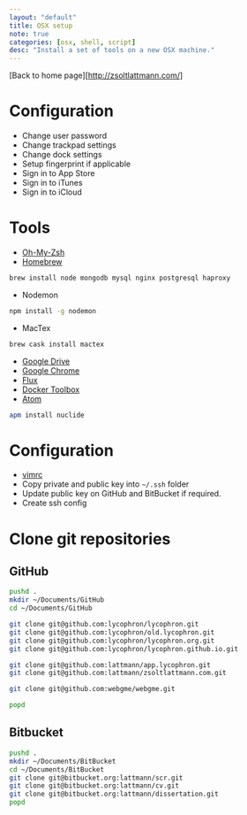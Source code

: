 ```yaml
---
layout: "default"
title: OSX setup
note: true
categories: [osx, shell, script]
desc: "Install a set of tools on a new OSX machine."
---
```


[Back to home page][http://zsoltlattmann.com/]

# Configuration

- Change user password
- Change trackpad settings
- Change dock settings
- Setup fingerprint if applicable
- Sign in to App Store
- Sign in to iTunes
- Sign in to iCloud

# Tools

- [Oh-My-Zsh](http://ohmyz.sh/)
- [Homebrew](https://brew.sh/)
```bash
brew install node mongodb mysql nginx postgresql haproxy
```
- Nodemon
```bash
npm install -g nodemon
```
- MacTex
```bash
brew cask install mactex
```
- [Google Drive](https://www.google.com/drive/download/)
- [Google Chrome](https://www.google.com/chrome/browser/desktop/index.html)
- [Flux](https://justgetflux.com/)
- [Docker Toolbox](https://www.docker.com/products/docker-toolbox)
- [Atom](https://atom.io/)
```bash
apm install nuclide
```

# Configuration

- [vimrc](https://github.com/amix/vimrc)
- Copy private and public key into `~/.ssh` folder
- Update public key on GitHub and BitBucket if required.
- Create ssh config


# Clone git repositories
## GitHub

```bash
pushd .
mkdir ~/Documents/GitHub
cd ~/Documents/GitHub

git clone git@github.com:lycophron/lycophron.git
git clone git@github.com:lycophron/old.lycophron.git
git clone git@github.com:lycophron/lycophron.org.git
git clone git@github.com:lycophron/lycophron.github.io.git

git clone git@github.com:lattmann/app.lycophron.git
git clone git@github.com:lattmann/zsoltlattmann.com.git

git clone git@github.com:webgme/webgme.git

popd
```

## Bitbucket

```bash
pushd .
mkdir ~/Documents/BitBucket
cd ~/Documents/BitBucket
git clone git@bitbucket.org:lattmann/scr.git
git clone git@bitbucket.org:lattmann/cv.git
git clone git@bitbucket.org:lattmann/dissertation.git
popd
```
